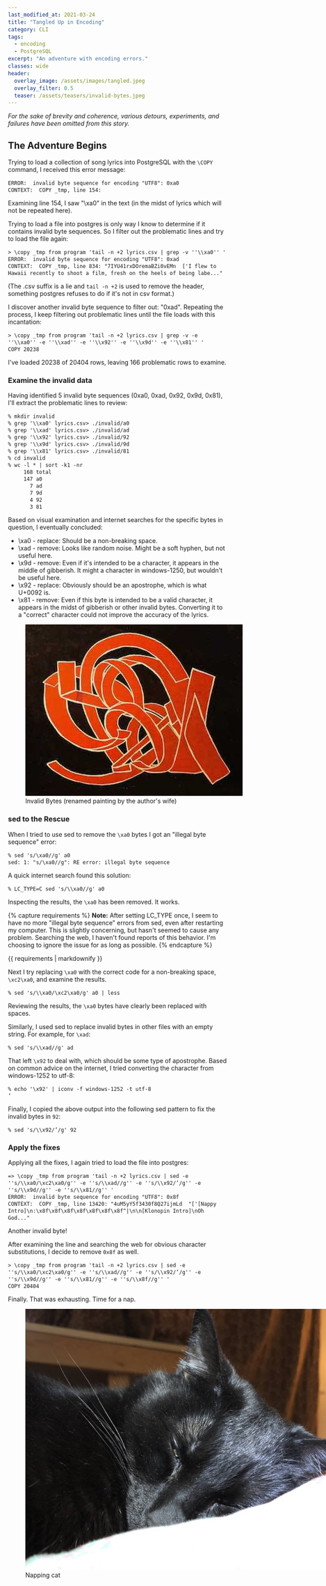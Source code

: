 ```yaml
---
last_modified_at: 2021-03-24
title: "Tangled Up in Encoding"
category: CLI
tags:
  - encoding
  - PostgreSQL
excerpt: "An adventure with encoding errors."
classes: wide
header:
  overlay_image: /assets/images/tangled.jpeg
  overlay_filter: 0.5
  teaser: /assets/teasers/invalid-bytes.jpeg
---
```


*For the sake of brevity and coherence, various detours, experiments, and failures have been omitted from this story.*

## The Adventure Begins

Trying to load a collection of song lyrics into PostgreSQL with the `\COPY` command, I received this error message:

```
ERROR:  invalid byte sequence for encoding "UTF8": 0xa0
CONTEXT:  COPY _tmp, line 154:
```

Examining line 154, I saw "\xa0" in the text (in the midst of lyrics which will not be repeated here).

Trying to load a file into postgres is only way I know to determine if it contains invalid byte sequences. So I filter out the problematic lines and try to load the file again:

```
> \copy _tmp from program 'tail -n +2 lyrics.csv | grep -v ''\\xa0'' '
ERROR:  invalid byte sequence for encoding "UTF8": 0xad
CONTEXT:  COPY _tmp, line 834: "7IYU41rxDOremaBZi0vEMn  ['I flew to Hawaii recently to shoot a film, fresh on the heels of being labe..."
```

(The .csv suffix is a lie and `tail -n +2` is used to remove the header, something postgres refuses to do if it's not in csv format.)

I discover another invalid byte sequence to filter out: "0xad". Repeating the process, I keep filtering out problematic lines until the file loads with this incantation:

```
> \copy _tmp from program 'tail -n +2 lyrics.csv | grep -v -e ''\\xa0'' -e ''\\xad'' -e ''\\x92'' -e ''\\x9d'' -e ''\\x81'' '
COPY 20238
```

I've loaded 20238 of 20404 rows, leaving 166 problematic rows to examine.

### Examine the invalid data

Having identified 5 invalid byte sequences (0xa0, 0xad, 0x92, 0x9d, 0x81), I'll extract the problematic lines to review:

```
% mkdir invalid
% grep '\\xa0' lyrics.csv> ./invalid/a0
% grep '\\xad' lyrics.csv> ./invalid/ad
% grep '\\x92' lyrics.csv> ./invalid/92
% grep '\\x9d' lyrics.csv> ./invalid/9d
% grep '\\x81' lyrics.csv> ./invalid/81
% cd invalid
% wc -l * | sort -k1 -nr
     168 total
     147 a0
       7 ad
       7 9d
       4 92
       3 81
```

Based on visual examination and internet searches for the specific bytes in question, I eventually concluded:

* \xa0 - replace: Should be a non-breaking space.
* \xad - remove: Looks like random noise. Might be a soft hyphen, but not useful here.
* \x9d - remove: Even if it's intended to be a character, it appears in the middle of gibberish. It might a character in windows-1250, but wouldn't be useful here.
* \x92 - replace: Obviously should be an apostrophe, which is what U+0092 is.
* \x81 - remove: Even if this byte is intended to be a valid character, it appears in the midst of gibberish or other invalid bytes. Converting it to a "correct" character could not improve the accuracy of the lyrics.

<figure style="width: 800px" class="align-center">
  <a href="/assets/images/tangled.jpeg" title="Tangled" alt="painting of several cursive characters twisted into one">
  <img src="/assets/images/tangled.jpeg" alt="painting"></a>
  <figcaption>Invalid Bytes (renamed painting by the author's wife)</figcaption>
</figure>

### sed to the Rescue

When I tried to use sed to remove the `\xa0` bytes I got an "illegal byte sequence" error:

```
% sed 's/\xa0//g' a0
sed: 1: "s/\xa0//g": RE error: illegal byte sequence
```
A quick internet search found this solution:

```
% LC_TYPE=C sed 's/\\xa0//g' a0
```

Inspecting the results, the `\xa0` has been removed. It works.

{% capture requirements %}
**Note:** After setting LC_TYPE once, I seem to have no more "illegal byte sequence" errors from sed, even after restarting my computer. This is slightly concerning, but hasn't seemed to cause any problem. Searching the web, I haven't found reports of this behavior. I'm choosing to ignore the issue for as long as possible.
{% endcapture %}<div class="notice--primary">{{ requirements | markdownify }}</div>

Next I try replacing `\xa0` with the correct code for a non-breaking space, `\xc2\xa0`, and examine the results.

```
% sed 's/\\xa0/\xc2\xa0/g' a0 | less
```

Reviewing the results, the `\xa0` bytes have clearly been replaced with spaces.

Similarly, I used sed to replace invalid bytes in other files with an empty string. For example, for `\xad`:

```
% sed 's/\\xad//g' ad
```

That left `\x92` to deal with, which should be some type of apostrophe. Based on common advice on the internet, I tried converting the character from windows-1252 to utf-8:

```
% echo '\x92' | iconv -f windows-1252 -t utf-8
’
```

Finally, I copied the above output into the following sed pattern to fix the invalid bytes in `92`:

```
% sed 's/\\x92/’/g' 92
```

### Apply the fixes

Applying all the fixes, I again tried to load the file into postgres:

```
=> \copy _tmp from program 'tail -n +2 lyrics.csv | sed -e ''s/\\xa0/\xc2\xa0/g'' -e ''s/\\xad//g'' -e ''s/\\x92/’/g'' -e ''s/\\x9d//g'' -e ''s/\\x81//g'' '
ERROR:  invalid byte sequence for encoding "UTF8": 0x8f
CONTEXT:  COPY _tmp, line 13420: "4uM5yY5f3430f8Q27ijmLd  "['[Nappy Intro]\n:\x8f\x8f\x8f\x8f\x8f\x8f\x8f^|\n\n[Klonopin Intro]\nOh God..."
```

Another invalid byte!

After examining the line and searching the web for obvious character substitutions, I decide to remove `0x8f` as well.

```
> \copy _tmp from program 'tail -n +2 lyrics.csv | sed -e ''s/\\xa0/\xc2\xa0/g'' -e ''s/\\xad//g'' -e ''s/\\x92/’/g'' -e ''s/\\x9d//g'' -e ''s/\\x81//g'' -e ''s/\\x8f//g'' '
COPY 20404
```

Finally. That was exhausting. Time for a nap.

<figure style="width: 800px" class="align-center">
  <a href="/assets/images/nap-time.jpeg" title="Nap Time" alt="napping cat">
  <img src="/assets/images/nap-time.jpeg" alt="napping cat"></a>
  <figcaption>Napping cat</figcaption>
</figure>
